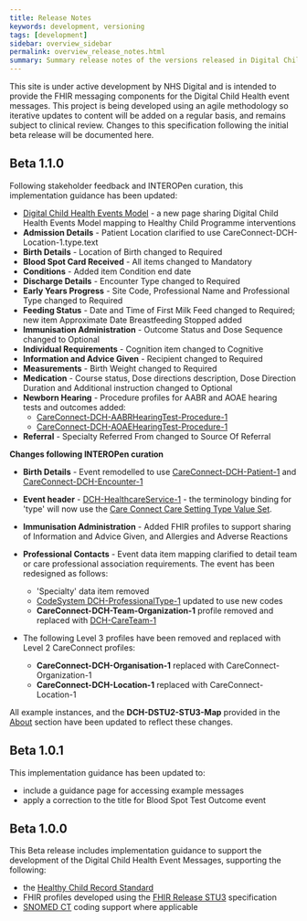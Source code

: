 ```yaml
---
title: Release Notes
keywords: development, versioning
tags: [development]
sidebar: overview_sidebar
permalink: overview_release_notes.html
summary: Summary release notes of the versions released in Digital Child Health Implementation Guide
---
```


This site is under active development by NHS Digital and is intended to provide the FHIR messaging components for the Digital Child Health event messages. This project is being developed using an agile methodology so iterative updates to content will be added on a regular basis, and remains subject to clinical review. Changes to this specification following the initial beta release will be documented here.

## Beta 1.1.0 ##
Following stakeholder feedback and INTEROPen curation, this implementation guidance has been updated:

- [Digital Child Health Events Model](explore_dch_events_model.html) - a new page sharing Digital Child Health Events Model mapping to Healthy Child Programme interventions
- **Admission Details** - Patient Location clarified to use CareConnect-DCH-Location-1.type.text
- **Birth Details** - Location of Birth changed to Required
- **Blood Spot Card Received** - All items changed to Mandatory
- **Conditions** - Added item Condition end date
- **Discharge Details** - Encounter Type changed to Required
- **Early Years Progress** - Site Code, Professional Name and Professional Type changed to Required
- **Feeding Status** - Date and Time of First Milk Feed changed to Required; new item Approximate Date Breastfeeding Stopped added
- **Immunisation Administration** - Outcome Status and Dose Sequence changed to Optional
- **Individual Requirements** - Cognition item changed to Cognitive
- **Information and Advice Given** - Recipient changed to Required
- **Measurements** - Birth Weight changed to Required
- **Medication** - Course status, Dose directions description, Dose Direction Duration and Additional instruction changed to Optional
- **Newborn Hearing** - Procedure profiles for AABR and AOAE hearing tests and outcomes added:
	- [CareConnect-DCH-AABRHearingTest-Procedure-1](https://fhir.nhs.uk/STU3/StructureDefinition/CareConnect-DCH-AABRHearingTest-Procedure-1)
	- [CareConnect-DCH-AOAEHearingTest-Procedure-1](https://fhir.nhs.uk/STU3/StructureDefinition/CareConnect-DCH-AOAEHearingTest-Procedure-1)
- **Referral** - Specialty Referred From changed to Source Of Referral

**Changes following INTEROPen curation**

- **Birth Details** - Event remodelled to use [CareConnect-DCH-Patient-1](https://fhir.nhs.uk/STU3/StructureDefinition/CareConnect-DCH-Patient-1) and [CareConnect-DCH-Encounter-1](https://fhir.nhs.uk/STU3/StructureDefinition/CareConnect-DCH-Encounter-1)
- **Event header** - [DCH-HealthcareService-1](https://fhir.nhs.uk/STU3/StructureDefinition/DCH-HealthcareService-1) - the terminology binding for 'type' will now use the [Care Connect Care Setting Type Value Set](https://fhir.hl7.org.uk/STU3/ValueSet/CareConnect-CareSettingType-1).
- **Immunisation Administration** - Added FHIR profiles to support sharing of Information and Advice Given, and Allergies and Adverse Reactions 
- **Professional Contacts** - Event data item mapping clarified to detail team or care professional association requirements. The event has been redesigned as follows:
	- 'Specialty' data item removed
	- [CodeSystem DCH-ProfessionalType-1](https://fhir.nhs.uk/STU3/CodeSystem/DCH-ProfessionalType-1) updated to use new codes
	- **CareConnect-DCH-Team-Organization-1** profile removed and replaced with [DCH-CareTeam-1](https://fhir.nhs.uk/STU3/StructureDefinition/DCH-CareTeam-1)

- The following Level 3 profiles have been removed and replaced with Level 2 CareConnect profiles:
	- **CareConnect-DCH-Organisation-1** replaced with CareConnect-Organization-1
	- **CareConnect-DCH-Location-1** replaced with CareConnect-Location-1

All example instances, and the **DCH-DSTU2-STU3-Map** provided in the [About](support_about.html) section have been updated to reflect these changes.

## Beta 1.0.1 ##
This implementation guidance has been updated to:
- include a guidance page for accessing example messages
- apply a correction to the title for Blood Spot Test Outcome event

## Beta 1.0.0 ##
This Beta release includes implementation guidance to support the development of the Digital Child Health Event Messages, supporting the following:

- the [Healthy Child Record Standard](https://theprsb.org/standards/healthychildrecord/)
- FHIR profiles developed using the [FHIR Release STU3](https://www.hl7.org/fhir/STU3/index.html) specification
- [SNOMED CT](https://digital.nhs.uk/snomed-ct) coding support where applicable
